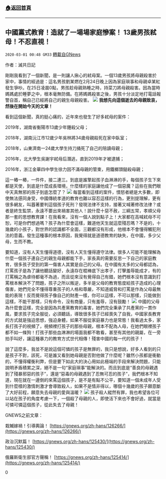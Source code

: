 ###  [:house:返回首頁](https://github.com/ourhimalayas/txt)
---

## 中國黨式教育！造就了一場場家庭慘案！ 13歲男孩弒母！不忍直視！
`2020-03-01 00:48 GM33` [轉載自GNews](https://gnews.org/zh-hant/128297/)

作者：滅共日記

剛剛我看到了一個新聞，是一則讓人揪心的弒母案。一個13歲男孩將母親殺害於家中，事情的經過是：這名男孩劉某燃在2月24日晚上因為家庭瑣事和母親卓某紅發生爭吵。在25日凌晨0點，男孩趁母親熟睡之時，持菜刀將母親殺害。因為當時媽媽處於睡夢之中，根本毫無防備。在將媽媽殺害之後，男孩十分淡定地打電話報警自首，稱自己已經將自己的親生母親殺害。
![](https://s3-ap-northeast-1.amazonaws.com/news.guo.offload.media/wp-content/uploads/2020/03/01004357/image.png)
**我想先向這個逝去的母親致哀，然後在開始今天的文章！**

看到這個新聞，真的挺心痛的，近年來也發生了好多弒母的案件：

2019年，湖南省衡陽市13歲少年錘殺父母；

2018年，湖南沅江市12歲少年吳林將34歲母親殺死在家中臥室；

2018年，山東濟南一24歲大學生持刀捅死了自己的陪讀母親；

2016年，北大學生吳謝宇弒母后潛逃，直到2019年才被逮捕；

2016年，浙江金華四中學生徐力因不滿母親的管束，用鐵榔頭鎚殺母親；

這一樁一樁，一件件，接二連三。到底是誰擎起孩子血淋淋的手，每個孩子生下來都是天使，到底是什麼成長環境，什麼樣的家庭讓他成了一個惡魔？這些在我們眼中天真無邪的孩子到底怎麼了？
![](https://s3-ap-northeast-1.amazonaws.com/news.guo.offload.media/wp-content/uploads/2020/03/01004433/image-1.png)
每當看到這樣的案件，憤怒者總是大多數，即使無法感同身受，中國傳統孝道的教育也難以容忍這樣的行為，更別提理解，更有很多網友，叫囂著要判這個孩子死刑？發現法律不支持，接著又喊著修改法律？或者是終生監禁，永遠不要出來禍害其他人！說什麼十惡不赦，三綱五常，孝順父母那一套的思想教育課！在我看來，沒有一個人說到點子上！大家都在高喊弒母不可恕，可是你們想過嗎？孩子為什麼會這樣，難道他天生就這麼殘忍嗎？不是的，十幾歲的小孩子，對世界的認識都不全面，三觀都沒有形成，他根本不會懂得觸犯刑法的意義。發生這種事的根本原因，我覺得就是道德教育的缺失，在中國，多少父母，生而不教。

要知道，沒有人天生懂得道德，沒有人天生懂得遵守法律。很多人可能不能理解為什麼一個孩子連自己的親生母親都能下手，家長真的需要反思一下自己的家庭教育，很多孩子受到的第一傷害人其實是自己的父母。在中國有太多的父母都認為，打罵孩子是為了讓他聽話變好，永遠存在棍棒底下出孝子，打擊羞辱能成才，有的打罵稱之為虐待都毫不為過，而且從來沒有覺得自己有錯，她們根本沒有意識到打罵根本解決不了問題，孩子之所以叛逆，多半是父母的教育態度給孩子造成的心理傷害，她們完全不懂得尊重孩子的人格和尊嚴，不知道威脅和打罵是作為父母最無能的表現！反而覺得孩子像自己的財產一樣，你可以這樣，不可以那樣，只能做到這樣，不能干那樣，只有命令，沒有商量，只有羞辱，沒有鼓勵！
![](https://s3-ap-northeast-1.amazonaws.com/news.guo.offload.media/wp-content/uploads/2020/03/01004512/image-2.png)
中國的父母為什麼會這樣，完全是因為共產黨教育的毒害，她們完全秉承了共產黨的一貫作風，要求孩子完全服從，必須聽話，導致很多孩子已經喪失了自我，中國家長教育的方式就是強迫思想，強迫身體，如果不服從家庭暴力也是常態！我看過太多，家長打孩子的視頻了，視頻裡打孩子的那些母親，根本不配為人母，在她們眼裡孩子都不如一條狗！打孩子那些血淋淋的場面我都不敢看，甚至有其他的親屬，在一旁拍手叫好，讓這種暴力的教育方式世代相傳！殘害中國的每一代的孩子！

說了這麼多，我並不是說這個可憐的孩子是無罪的，我只是想說，好多人看到的只是孩子不對，該死，可是誰又看到她母親是否對他做了什麼呢？雖然小孩都是衝動的，不懂得權衡利弊，但是要下如此大的決心用如此極端的手段來解決問題，只能說明矛盾積累之深，絕不是一句“家庭瑣事”能解決的。而且到底是“善良的母親遇到了殘暴邪惡的孩子”，還是“惡毒的母親遇到了忍無可忍的孩子”，我們根本不知道，現在就在一邊倒的來罵這個孩子，是不是有點不公平，要知道一個未成年人受到什麼樣的激情刺激才會導致殺人，如果不是情非得以，哪個十幾歲的孩子願意斷了大好前程，願意失去母親的愛與溫暖？
![](https://s3-ap-northeast-1.amazonaws.com/news.guo.offload.media/wp-content/uploads/2020/03/01004555/image-3.png)
孩子殺人縱然有罪，我也希望各位可以站在孩子的角度考慮一下，一個殺了母親的人，即使活下來也不會好過，就當是可憐可憐這個孩子，從此失去了母親！

GNEWS之前文章：

栽贓嫁禍！引導輿論！ [https://gnews.org/zh-hans/126266/](https://gnews.org/zh-hans/126266/)

政治沉默篇！ [https://gnews.org/zh-hans/125430/](https://gnews.org/zh-hans/125430/)

俄羅斯衛生部官方聲稱！ [https://gnews.org/zh-hans/125414/](https://gnews.org/zh-hans/125414/)

0
